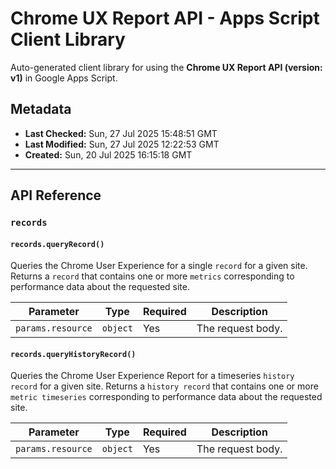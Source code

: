 # Chrome UX Report API - Apps Script Client Library

Auto-generated client library for using the **Chrome UX Report API (version: v1)** in Google Apps Script.

## Metadata

- **Last Checked:** Sun, 27 Jul 2025 15:48:51 GMT
- **Last Modified:** Sun, 27 Jul 2025 12:22:53 GMT
- **Created:** Sun, 20 Jul 2025 16:15:18 GMT



---

## API Reference

### `records`

#### `records.queryRecord()`

Queries the Chrome User Experience for a single `record` for a given site. Returns a `record` that contains one or more `metrics` corresponding to performance data about the requested site.

| Parameter | Type | Required | Description |
|---|---|---|---|
| `params.resource` | `object` | Yes | The request body. |

#### `records.queryHistoryRecord()`

Queries the Chrome User Experience Report for a timeseries `history record` for a given site. Returns a `history record` that contains one or more `metric timeseries` corresponding to performance data about the requested site.

| Parameter | Type | Required | Description |
|---|---|---|---|
| `params.resource` | `object` | Yes | The request body. |